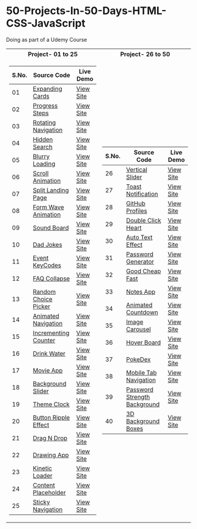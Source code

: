 # 50-Projects-In-50-Days-HTML-CSS-JavaScript
Doing as part of a Udemy Course

<table>
<tr><th>Project- 01 to 25</th><th>Project- 26 to 50</th></tr>
<tr>
<td>

|S.No.|Source Code|Live Demo|
| - | - | - |
|01|[Expanding Cards](https://github.com/yvrakesh/50-Projects-In-50-Days-HTML-CSS-JavaScript/tree/main/Code/Project-01)|[View Site](https://yvrakesh.github.io/50-Projects-In-50-Days-HTML-CSS-JavaScript/Code/Project-01/)|
|02|[Progress Steps](https://github.com/yvrakesh/50-Projects-In-50-Days-HTML-CSS-JavaScript/tree/main/Code/Project-02)|[View Site](https://yvrakesh.github.io/50-Projects-In-50-Days-HTML-CSS-JavaScript/Code/Project-02/)|
|03|[Rotating Navigation](https://github.com/yvrakesh/50-Projects-In-50-Days-HTML-CSS-JavaScript/tree/main/Code/Project-03)|[View Site](https://yvrakesh.github.io/50-Projects-In-50-Days-HTML-CSS-JavaScript/Code/Project-03/)|    
|04|[Hidden Search](https://github.com/yvrakesh/50-Projects-In-50-Days-HTML-CSS-JavaScript/tree/main/Code/Project-04)|[View Site](https://yvrakesh.github.io/50-Projects-In-50-Days-HTML-CSS-JavaScript/Code/Project-04/)|
|05|[Blurry Loading](https://github.com/yvrakesh/50-Projects-In-50-Days-HTML-CSS-JavaScript/tree/main/Code/Project-05)|[View Site](https://yvrakesh.github.io/50-Projects-In-50-Days-HTML-CSS-JavaScript/Code/Project-05/)|
|06|[Scroll Animation](https://github.com/yvrakesh/50-Projects-In-50-Days-HTML-CSS-JavaScript/tree/main/Code/Project-06)|[View Site](https://yvrakesh.github.io/50-Projects-In-50-Days-HTML-CSS-JavaScript/Code/Project-06/)|
|07|[Split Landing Page](https://github.com/yvrakesh/50-Projects-In-50-Days-HTML-CSS-JavaScript/tree/main/Code/Project-07)|[View Site](https://yvrakesh.github.io/50-Projects-In-50-Days-HTML-CSS-JavaScript/Code/Project-07/)|
|08|[Form Wave Animation](https://github.com/yvrakesh/50-Projects-In-50-Days-HTML-CSS-JavaScript/tree/main/Code/Project-08)|[View Site](https://yvrakesh.github.io/50-Projects-In-50-Days-HTML-CSS-JavaScript/Code/Project-08/)|
|09|[Sound Board](https://github.com/yvrakesh/50-Projects-In-50-Days-HTML-CSS-JavaScript/tree/main/Code/Project-09)|[View Site](https://yvrakesh.github.io/50-Projects-In-50-Days-HTML-CSS-JavaScript/Code/Project-09/)|
|10|[Dad Jokes](https://github.com/yvrakesh/50-Projects-In-50-Days-HTML-CSS-JavaScript/tree/main/Code/Project-10)|[View Site](https://yvrakesh.github.io/50-Projects-In-50-Days-HTML-CSS-JavaScript/Code/Project-10/)|
|11|[Event KeyCodes](https://github.com/yvrakesh/50-Projects-In-50-Days-HTML-CSS-JavaScript/tree/main/Code/Project-11)|[View Site](https://yvrakesh.github.io/50-Projects-In-50-Days-HTML-CSS-JavaScript/Code/Project-11/)|
|12|[FAQ Collapse](https://github.com/yvrakesh/50-Projects-In-50-Days-HTML-CSS-JavaScript/tree/main/Code/Project-12)|[View Site](https://yvrakesh.github.io/50-Projects-In-50-Days-HTML-CSS-JavaScript/Code/Project-12/)|
|13|[Random Choice Picker](https://github.com/yvrakesh/50-Projects-In-50-Days-HTML-CSS-JavaScript/tree/main/Code/Project-13)|[View Site](https://yvrakesh.github.io/50-Projects-In-50-Days-HTML-CSS-JavaScript/Code/Project-13/)|
|14|[Animated Navigation](https://github.com/yvrakesh/50-Projects-In-50-Days-HTML-CSS-JavaScript/tree/main/Code/Project-14)|[View Site](https://yvrakesh.github.io/50-Projects-In-50-Days-HTML-CSS-JavaScript/Code/Project-14/)|
|15|[Incrementing Counter](https://github.com/yvrakesh/50-Projects-In-50-Days-HTML-CSS-JavaScript/tree/main/Code/Project-15)|[View Site](https://yvrakesh.github.io/50-Projects-In-50-Days-HTML-CSS-JavaScript/Code/Project-15/)|
|16|[Drink Water](https://github.com/yvrakesh/50-Projects-In-50-Days-HTML-CSS-JavaScript/tree/main/Code/Project-16)|[View Site](https://yvrakesh.github.io/50-Projects-In-50-Days-HTML-CSS-JavaScript/Code/Project-16/)|
|17|[Movie App](https://github.com/yvrakesh/50-Projects-In-50-Days-HTML-CSS-JavaScript/tree/main/Code/Project-17)|[View Site](https://yvrakesh.github.io/50-Projects-In-50-Days-HTML-CSS-JavaScript/Code/Project-17/)|
|18|[Background Slider](https://github.com/yvrakesh/50-Projects-In-50-Days-HTML-CSS-JavaScript/tree/main/Code/Project-18)|[View Site](https://yvrakesh.github.io/50-Projects-In-50-Days-HTML-CSS-JavaScript/Code/Project-18/)|
|19|[Theme Clock](https://github.com/yvrakesh/50-Projects-In-50-Days-HTML-CSS-JavaScript/tree/main/Code/Project-19)|[View Site](https://yvrakesh.github.io/50-Projects-In-50-Days-HTML-CSS-JavaScript/Code/Project-19/)|
|20|[Button Ripple Effect](https://github.com/yvrakesh/50-Projects-In-50-Days-HTML-CSS-JavaScript/tree/main/Code/Project-20)|[View Site](https://yvrakesh.github.io/50-Projects-In-50-Days-HTML-CSS-JavaScript/Code/Project-20/)|
|21|[Drag N Drop](https://github.com/yvrakesh/50-Projects-In-50-Days-HTML-CSS-JavaScript/tree/main/Code/Project-21)|[View Site](https://yvrakesh.github.io/50-Projects-In-50-Days-HTML-CSS-JavaScript/Code/Project-21/)|
|22|[Drawing App](https://github.com/yvrakesh/50-Projects-In-50-Days-HTML-CSS-JavaScript/tree/main/Code/Project-22)|[View Site](https://yvrakesh.github.io/50-Projects-In-50-Days-HTML-CSS-JavaScript/Code/Project-22/)|
|23|[Kinetic Loader](https://github.com/yvrakesh/50-Projects-In-50-Days-HTML-CSS-JavaScript/tree/main/Code/Project-23)|[View Site](https://yvrakesh.github.io/50-Projects-In-50-Days-HTML-CSS-JavaScript/Code/Project-23/)|
|24|[Content Placeholder](https://github.com/yvrakesh/50-Projects-In-50-Days-HTML-CSS-JavaScript/tree/main/Code/Project-24)|[View Site](https://yvrakesh.github.io/50-Projects-In-50-Days-HTML-CSS-JavaScript/Code/Project-24/)|
|25|[Sticky Navigation](https://github.com/yvrakesh/50-Projects-In-50-Days-HTML-CSS-JavaScript/tree/main/Code/Project-25)|[View Site](https://yvrakesh.github.io/50-Projects-In-50-Days-HTML-CSS-JavaScript/Code/Project-25/)|
</td>

<td>

|S.No.|Source Code|Live Demo|
| - | - | - | 
|26|[Vertical Slider](https://github.com/yvrakesh/50-Projects-In-50-Days-HTML-CSS-JavaScript/tree/main/Code/Project-26)|[View Site](https://yvrakesh.github.io/50-Projects-In-50-Days-HTML-CSS-JavaScript/Code/Project-26/)|  
|27|[Toast Notification](https://github.com/yvrakesh/50-Projects-In-50-Days-HTML-CSS-JavaScript/tree/main/Code/Project-27)|[View Site](https://yvrakesh.github.io/50-Projects-In-50-Days-HTML-CSS-JavaScript/Code/Project-27/)|
|28|[GitHub Profiles](https://github.com/yvrakesh/50-Projects-In-50-Days-HTML-CSS-JavaScript/tree/main/Code/Project-28)|[View Site](https://yvrakesh.github.io/50-Projects-In-50-Days-HTML-CSS-JavaScript/Code/Project-28/)|
|29|[Double Click Heart](https://github.com/yvrakesh/50-Projects-In-50-Days-HTML-CSS-JavaScript/tree/main/Code/Project-29)|[View Site](https://yvrakesh.github.io/50-Projects-In-50-Days-HTML-CSS-JavaScript/Code/Project-29/)|
|30|[Auto Text Effect](https://github.com/yvrakesh/50-Projects-In-50-Days-HTML-CSS-JavaScript/tree/main/Code/Project-30)|[View Site](https://yvrakesh.github.io/50-Projects-In-50-Days-HTML-CSS-JavaScript/Code/Project-30/)|
|31|[Password Generator](https://github.com/yvrakesh/50-Projects-In-50-Days-HTML-CSS-JavaScript/tree/main/Code/Project-31)|[View Site](https://yvrakesh.github.io/50-Projects-In-50-Days-HTML-CSS-JavaScript/Code/Project-31/)|
|32|[Good Cheap Fast](https://github.com/yvrakesh/50-Projects-In-50-Days-HTML-CSS-JavaScript/tree/main/Code/Project-32)|[View Site](https://yvrakesh.github.io/50-Projects-In-50-Days-HTML-CSS-JavaScript/Code/Project-32/)|
|33|[Notes App](https://github.com/yvrakesh/50-Projects-In-50-Days-HTML-CSS-JavaScript/tree/main/Code/Project-33)|[View Site](https://yvrakesh.github.io/50-Projects-In-50-Days-HTML-CSS-JavaScript/Code/Project-33/)|
|34|[Animated Countdown](https://github.com/yvrakesh/50-Projects-In-50-Days-HTML-CSS-JavaScript/tree/main/Code/Project-34)|[View Site](https://yvrakesh.github.io/50-Projects-In-50-Days-HTML-CSS-JavaScript/Code/Project-34/)|
|35|[Image Carousel](https://github.com/yvrakesh/50-Projects-In-50-Days-HTML-CSS-JavaScript/tree/main/Code/Project-35)|[View Site](https://yvrakesh.github.io/50-Projects-In-50-Days-HTML-CSS-JavaScript/Code/Project-35/)|
|36|[Hover Board](https://github.com/yvrakesh/50-Projects-In-50-Days-HTML-CSS-JavaScript/tree/main/Code/Project-36)|[View Site](https://yvrakesh.github.io/50-Projects-In-50-Days-HTML-CSS-JavaScript/Code/Project-36/)|
|37|[PokeDex](https://github.com/yvrakesh/50-Projects-In-50-Days-HTML-CSS-JavaScript/tree/main/Code/Project-37)|[View Site](https://yvrakesh.github.io/50-Projects-In-50-Days-HTML-CSS-JavaScript/Code/Project-37/)|
|38|[Mobile Tab Navigation](https://github.com/yvrakesh/50-Projects-In-50-Days-HTML-CSS-JavaScript/tree/main/Code/Project-38)|[View Site](https://yvrakesh.github.io/50-Projects-In-50-Days-HTML-CSS-JavaScript/Code/Project-38/)|
|39|[Password Strength Background](https://github.com/yvrakesh/50-Projects-In-50-Days-HTML-CSS-JavaScript/tree/main/Code/Project-39)|[View Site](https://yvrakesh.github.io/50-Projects-In-50-Days-HTML-CSS-JavaScript/Code/Project-39/)|
|40|[3D Background Boxes](https://github.com/yvrakesh/50-Projects-In-50-Days-HTML-CSS-JavaScript/tree/main/Code/Project-40)|[View Site](https://yvrakesh.github.io/50-Projects-In-50-Days-HTML-CSS-JavaScript/Code/Project-40/)|
</td>
</tr> </table>



